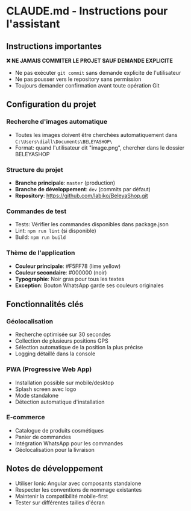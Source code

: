 # CLAUDE.md - Instructions pour l'assistant

## Instructions importantes

**❌ NE JAMAIS COMMITER LE PROJET SAUF DEMANDE EXPLICITE**
- Ne pas exécuter `git commit` sans demande explicite de l'utilisateur
- Ne pas pousser vers le repository sans permission
- Toujours demander confirmation avant toute opération Git

## Configuration du projet

### Recherche d'images automatique
- Toutes les images doivent être cherchées automatiquement dans `C:\Users\diall\Documents\BELEYASHOP\`
- Format: quand l'utilisateur dit "image.png", chercher dans le dossier BELEYASHOP

### Structure du projet
- **Branche principale**: `master` (production)
- **Branche de développement**: `dev` (commits par défaut)
- **Repository**: https://github.com/labiko/BeleyaShop.git

### Commandes de test
- Tests: Vérifier les commandes disponibles dans package.json
- Lint: `npm run lint` (si disponible)
- Build: `npm run build`

### Thème de l'application
- **Couleur principale**: #F5FF78 (lime yellow)
- **Couleur secondaire**: #000000 (noir)
- **Typographie**: Noir gras pour tous les textes
- **Exception**: Bouton WhatsApp garde ses couleurs originales

## Fonctionnalités clés

### Géolocalisation
- Recherche optimisée sur 30 secondes
- Collection de plusieurs positions GPS
- Sélection automatique de la position la plus précise
- Logging détaillé dans la console

### PWA (Progressive Web App)
- Installation possible sur mobile/desktop
- Splash screen avec logo
- Mode standalone
- Détection automatique d'installation

### E-commerce
- Catalogue de produits cosmétiques
- Panier de commandes
- Intégration WhatsApp pour les commandes
- Géolocalisation pour la livraison

## Notes de développement
- Utiliser Ionic Angular avec composants standalone
- Respecter les conventions de nommage existantes
- Maintenir la compatibilité mobile-first
- Tester sur différentes tailles d'écran